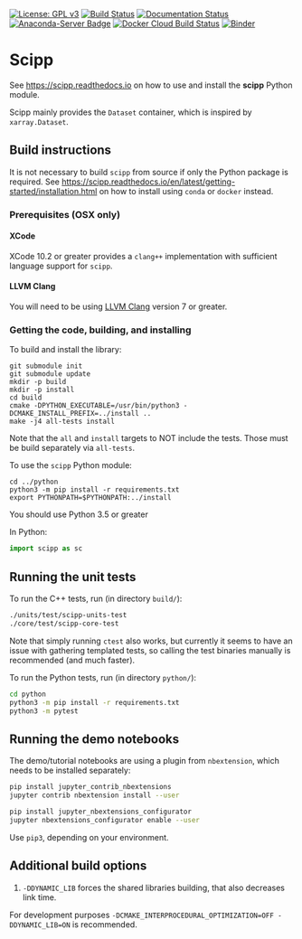 [![License: GPL v3](https://img.shields.io/badge/License-GPLv3-blue.svg)](LICENSE.txt)
[![Build Status](https://www.travis-ci.org/scipp/scipp.svg?branch=master)](https://www.travis-ci.org/scipp/scipp)
[![Documentation Status](https://readthedocs.org/projects/scipp/badge/?version=latest)](https://scipp.readthedocs.io/en/latest/?badge=latest)
[![Anaconda-Server Badge](https://anaconda.org/scipp/scipp/badges/installer/conda.svg)](https://conda.anaconda.org/scipp/label/dev)
[![Docker Cloud Build Status](https://img.shields.io/docker/cloud/build/scipp/scipp-jupyter-demo)](https://hub.docker.com/r/scipp/scipp-jupyter-demo)
[![Binder](https://mybinder.org/badge_logo.svg)](https://mybinder.org/v2/gh/scipp/scipp/master?filepath=docs%2Fgetting-started%2Fquick-start.ipynb)

# Scipp

See https://scipp.readthedocs.io on how to use and install the **scipp** Python module.

Scipp mainly provides the `Dataset` container, which is inspired by `xarray.Dataset`.

## Build instructions

It is not necessary to build `scipp` from source if only the Python package is required.
See https://scipp.readthedocs.io/en/latest/getting-started/installation.html on how to install using `conda` or `docker` instead.

### Prerequisites (OSX only)

#### XCode
XCode 10.2 or greater provides a `clang++` implementation with sufficient language support for `scipp`.

#### LLVM Clang
You will need to be using [LLVM Clang](https://releases.llvm.org/download.html) version 7 or greater. 

### Getting the code, building, and installing

To build and install the library:

```
git submodule init
git submodule update
mkdir -p build
mkdir -p install
cd build
cmake -DPYTHON_EXECUTABLE=/usr/bin/python3 -DCMAKE_INSTALL_PREFIX=../install ..
make -j4 all-tests install
```
Note that the `all` and `install` targets to NOT include the tests. Those must be build separately via `all-tests`.

To use the `scipp` Python module:

```
cd ../python
python3 -m pip install -r requirements.txt
export PYTHONPATH=$PYTHONPATH:../install
```

You should use Python 3.5 or greater

In Python:

```python
import scipp as sc
```

## Running the unit tests

To run the C++ tests, run (in directory `build/`):
```sh
./units/test/scipp-units-test
./core/test/scipp-core-test
```

Note that simply running `ctest` also works, but currently it seems to have an issue with gathering templated tests, so calling the test binaries manually is recommended (and much faster).

To run the Python tests, run (in directory `python/`):

```sh
cd python
python3 -m pip install -r requirements.txt
python3 -m pytest
```

## Running the demo notebooks

The demo/tutorial notebooks are using a plugin from `nbextension`, which needs to be installed separately:

```sh
pip install jupyter_contrib_nbextensions
jupyter contrib nbextension install --user

pip install jupyter_nbextensions_configurator
jupyter nbextensions_configurator enable --user
```

Use `pip3`, depending on your environment.

## Additional build options

1. `-DDYNAMIC_LIB` forces the shared libraries building, that also decreases link time.

For development purposes `-DCMAKE_INTERPROCEDURAL_OPTIMIZATION=OFF -DDYNAMIC_LIB=ON` is recommended.
